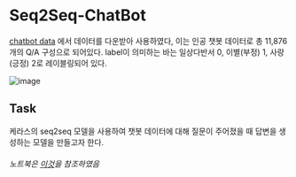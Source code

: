 # Seq2Seq-ChatBot

[chatbot data](https://github.com/songys/Chatbot_data) 에서 데이터를 다운받아 사용하였다,
이는 인공 챗봇 데이터로 총 11,876개의 Q/A 구성으로 되어있다.
label이 의미하는 바는 일상다반서 0, 이별(부정) 1, 사랑(긍정) 2로 레이블링되어 있다.

![image](https://user-images.githubusercontent.com/80023950/119627778-78963f00-be47-11eb-8ba9-b565b514dc7f.png)

## Task
케라스의 seq2seq 모델을 사용하여 챗봇 데이터에 대해 질문이 주어졌을 때 답변을 생성하는 모델을 만들고자 한다.








###### 노트북은 [이것](https://github.com/deepseasw/seq2seq_chatbot)을 참조하였음
